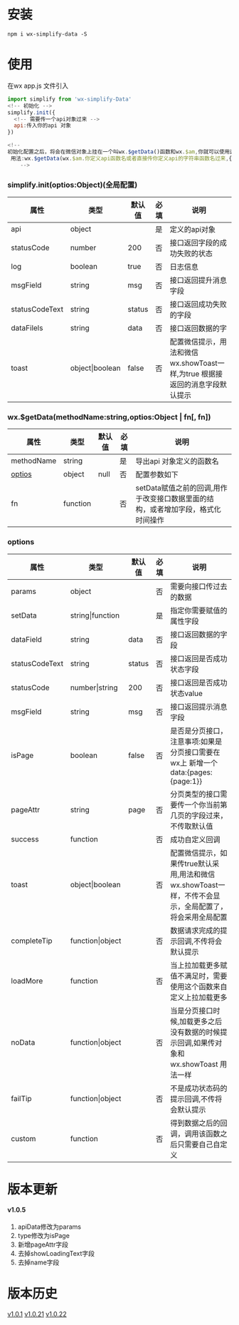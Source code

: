 
# 安装
`
npm i wx-simplify-data -S
`
# 使用

在wx app.js 文件引入 


```javascript
import simplify from 'wx-simplify-Data'
<!-- 初始化 -->
simplify.init({
  <!-- 需要传一个api对象过来 -->
  api:传入你的api 对象
})

<!--
初始化配置之后，将会在微信对象上挂在一个叫wx.$getData()函数和wx.$am,你就可以使用这个函数来简易操作请求api接口,
 用法:wx.$getData(wx.$am.你定义api函数名或者直接传你定义api的字符串函数名过来,{},fn)
    -->

```


### simplify.init(optios:Object)(全局配置)

| 属性           | 类型            | 默认值 | 必填 | 说明                                                         |
| -------------- | --------------- | ------ | ---- | ------------------------------------------------------------ |
| api            | object          |        | 是   | 定义的api对象                                                |
| statusCode     | number          | 200    | 否   | 接口返回字段的成功失败的状态                                 |
| log            | boolean         | true   | 否   | 日志信息                                                     |
| msgField       | string          | msg    | 否   | 接口返回提升消息字段                                         |
| statusCodeText | string          | status | 否   | 接口返回成功失败的字段                                       |
| dataFilels     | string          | data   | 否   | 接口返回数据的字                                             |
| toast          | object\|boolean | false  | 否   | 配置微信提示，用法和微信wx.showToast一样,为true 根据接返回的消息字段默认提示 |

### wx.$getData(methodName:string,optios:Object | fn[, fn])

| 属性           | 类型             | 默认值 | 必填 | 说明                                                         |
| -------------- | -------- | ------ | ---- | ------------------------------------------------------------ |
| methodName | string           |  | 是  | 导出api 对象定义的函数名                 |
| <a href="#options" >optios</a> | object | null | 否 | 配置参数如下 |
| fn | function | | 否 | setData赋值之前的回调,用作于改变接口数据里面的结构，或者增加字段，格式化时间操作 |

### <a id="options">options</a>

| 属性            | 类型             | 默认值 | 必填 | 说明                                                         |
| --------------- | ---------------- | ------ | ---- | ------------------------------------------------------------ |
| params          | object           |        | 否   | 需要向接口传过去的数据                                       |
| setData         | string\|function |        | 是   | 指定你需要赋值的属性字段                                     |
| dataField       | string           | data   | 否   | 接口返回数据的字段                                           |
| statusCodeText  | string           | status | 否   | 接口返回是否成功状态字段                                     |
| statusCode      | number\|string   | 200    | 否   | 接口返回是否成功状态value                                    |
| msgField        | string           | msg    | 否   | 接口返回提示消息字段                                         |
| isPage          | boolean          | false  | 否   | 是否是分页接口，注意事项:如果是分页接口需要在wx上 新增一个 data:{pages:{page:1}} |
| pageAttr        | string           | page   | 否   | 分页类型的接口需要传一个你当前第几页的字段过来，不传取默认值     |
| success         | function         |        | 否   | 成功自定义回调                                               |
| toast           | object\|boolean  |        | 否   | 配置微信提示，如果传true默认采用,用法和微信wx.showToast一样，不传不会显示，全局配置了，将会采用全局配置 |
| completeTip     | function\|object |        | 否   | 数据请求完成的提示回调,不传将会默认提示                      |
| loadMore        | function         |        | 否   | 当上拉加载更多赋值不满足时，需要使用这个函数来自定义上拉加载更多 |
| noData          | function\|object |        | 否   | 当是分页接口时候,加载更多之后没有数据的时候提示回调,如果传对象和wx.showToast 用法一样 |
| failTip         | function\|object |        | 否   | 不是成功状态码的提示回调,不传将会默认提示                    |
| custom          | function         |        | 否   | 得到数据之后的回调，调用该函数之后只需要自己自定义           |




# 版本更新

####  **v1.0.5**

1. apiData修改为params
2. type修改为isPage
3. 新增pageAttr字段
4. 去掉showLoadingText字段
5. 去掉name字段

# 版本历史

[v1.0.1](./README-1.0.1.md)
[v1.0.21](./README-1.0.21.md)
[v1.0.22](./README-1.0.22.md)

